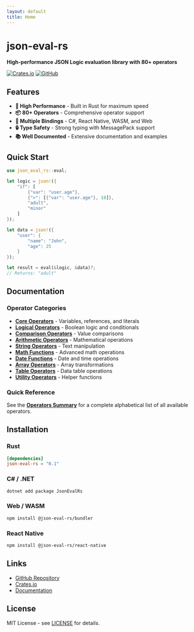 ```yaml
---
layout: default
title: Home
---
```


# json-eval-rs

**High-performance JSON Logic evaluation library with 80+ operators**

[![Crates.io](https://img.shields.io/crates/v/json-eval-rs)](https://crates.io/crates/json-eval-rs)
[![GitHub](https://img.shields.io/github/stars/byrizki/json-eval-rs?style=social)](https://github.com/byrizki/json-eval-rs)

## Features

- **🚀 High Performance** - Built in Rust for maximum speed
- **📦 80+ Operators** - Comprehensive operator support
- **🔌 Multiple Bindings** - C#, React Native, WASM, and Web
- **🔒 Type Safety** - Strong typing with MessagePack support
- **📚 Well Documented** - Extensive documentation and examples

## Quick Start

```rust
use json_eval_rs::eval;

let logic = json!({
    "if": [
        {"var": "user.age"},
        {">": [{"var": "user.age"}, 18]},
        "adult",
        "minor"
    ]
});

let data = json!({
    "user": {
        "name": "John",
        "age": 25
    }
});

let result = eval(&logic, &data)?;
// Returns: "adult"
```

## Documentation

### Operator Categories

- [**Core Operators**](operators-core) - Variables, references, and literals
- [**Logical Operators**](operators-logical) - Boolean logic and conditionals  
- [**Comparison Operators**](operators-comparison) - Value comparisons
- [**Arithmetic Operators**](operators-arithmetic) - Mathematical operations
- [**String Operators**](operators-string) - Text manipulation
- [**Math Functions**](operators-math) - Advanced math operations
- [**Date Functions**](operators-date) - Date and time operations
- [**Array Operators**](operators-array) - Array transformations
- [**Table Operators**](operators-table) - Data table operations
- [**Utility Operators**](operators-utility) - Helper functions

### Quick Reference

See the [**Operators Summary**](OPERATORS_SUMMARY) for a complete alphabetical list of all available operators.

## Installation

### Rust
```toml
[dependencies]
json-eval-rs = "0.1"
```

### C# / .NET
```bash
dotnet add package JsonEvalRs
```

### Web / WASM
```bash
npm install @json-eval-rs/bundler
```

### React Native
```bash
npm install @json-eval-rs/react-native
```

## Links

- [GitHub Repository](https://github.com/byrizki/json-eval-rs)
- [Crates.io](https://crates.io/crates/json-eval-rs)
- [Documentation](https://byrizki.github.io/json-eval-rs)

## License

MIT License - see [LICENSE](https://github.com/byrizki/json-eval-rs/blob/main/LICENSE) for details.
